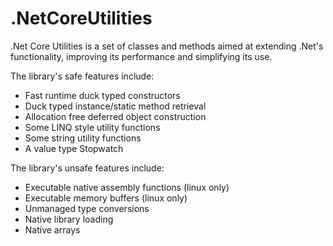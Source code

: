# .NetCoreUtilities
.Net Core Utilities is a set of classes and methods aimed at extending .Net's functionality, improving its performance and simplifying its use. 

The library's safe features include:
- Fast runtime duck typed constructors
- Duck typed instance/static method retrieval
- Allocation free deferred object construction
- Some LINQ style utility functions 
- Some string utility functions 
- A value type Stopwatch

The library's unsafe features include:
- Executable native assembly functions (linux only) 
- Executable memory buffers (linux only)
- Unmanaged type conversions
- Native library loading
- Native arrays
